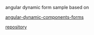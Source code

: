 angular dynamic form sample based on

[angular-dynamic-components-forms](https://toddmotto.com/angular-dynamic-components-forms)

[repository](https://github.com/toddmotto/angular-dynamic-forms/)
